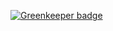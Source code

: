 

[![Greenkeeper badge](https://badges.greenkeeper.io/rispa-io/rispa-react-config.svg)](https://greenkeeper.io/)